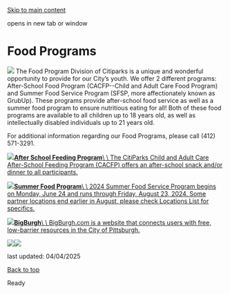 [Skip to main content](https://www.pittsburghpa.gov/Resident-Services/Food-Programs#main-content)

opens in new tab or window

# Food Programs

![](https://www.pittsburghpa.gov/files/assets/city/v/1/parks/images/15020_food-programs-banner.png) The Food Program Division of Citiparks is a unique and wonderful opportunity to provide for our City’s youth. We offer 2 different programs: After-School Food Program (CACFP--Child and Adult Care Food Program) and Summer Food Service Program (SFSP, more affectionately known as GrubUp). These programs provide after-school food service as well as a summer food program to ensure nutritious eating for all! Both of these food programs are available to all children up to 18 years old, as well as intellectually disabled individuals up to 21 years old.

For additional information regarding our Food Programs, please call (412) 571-3291.

[![](https://www.pittsburghpa.gov/files/assets/city/v/1/parks/images/3064_classroom_eating.jpg?dimension=largethumbnail&w=480&h=316)**After School Feeding Program**\\
\\
The CitiParks Child and Adult Care After-School Feeding Program (CACFP) offers an after-school snack and/or dinner to all participants.](https://www.pittsburghpa.gov/Resident-Services/Food-Programs/After-School-Feeding-Program)

[![](https://www.pittsburghpa.gov/files/assets/city/v/1/parks/images/3061_groupkidseatingcropped.jpg?dimension=largethumbnail&w=480&h=316)**Summer Food Program**\\
\\
2024 Summer Food Service Program begins on Monday, June 24 and runs through Friday, August 23, 2024. Some partner locations end earlier in August, please check Locations List for specifics.](https://www.pittsburghpa.gov/Resident-Services/Food-Programs/Summer-Food-Program)

[![](https://www.pittsburghpa.gov/files/assets/city/v/1/parks/images/bigburgh.png?dimension=largethumbnail&w=480&h=316)**BigBurgh**\\
\\
BigBurgh.com is a website that connects users with free, low-barrier resources in the City of Pittsburgh.](https://www.pittsburghpa.gov/Resident-Services/Food-Programs/BigBurgh)

![](https://www.pittsburghpa.gov/files/assets/city/v/1/parks/images/3059_boys-eating.jpg)![](https://www.pittsburghpa.gov/files/assets/city/v/1/parks/images/3060_girl-eating.jpg)

last updated: 04/04/2025

[Back to top](https://www.pittsburghpa.gov/Resident-Services/Food-Programs#body-top)

Ready
